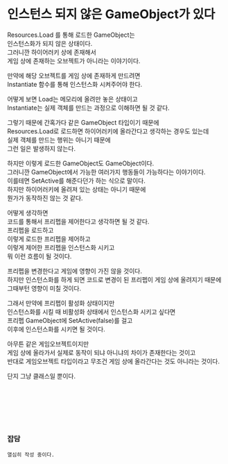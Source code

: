 # 인스턴스 되지 않은 GameObject가 있다

Resources.Load 를 통해 로드한 GameObject는  
인스턴스화가 되지 않은 상태이다.  
그러니깐 하이어러키 상에 존재해서  
게임 상에 존재하는 오브젝트가 아니라는 이야기이다.  

만약에 해당 오브젝트를 게임 상에 존재하게 만드려면  
Instantiate 함수를 통해 인스턴스화 시켜주어야 한다.  

어떻게 보면 Load는 메모리에 올려만 놓은 상태이고   
Instantiate는 실제 객체를 만드는 과정으로 이해하면 될 것 같다.  

그렇기 때문에 간혹가다 같은 GameObject 타입이기 때문에  
Resources.Load로 로드하면 하이어러키에 올라간다고 생각하는 경우도 있는데  
실제 객체를 만드는 행위는 아니기 때문에  
그런 일은 발생하지 않는다.  

하지만 이렇게 로드한 GameObject도 GameObject이다.  
그러니깐 GameObject에서 가능한 여러가지 행동들이 가능하다는 이야기이다.  
이를테면 SetActive를 해준다던가 하는 식으로 말이다.  
하지만 하이어러키에 올려져 있는 상태는 아니기 때문에  
뭔가가 동작하진 않는 것 같다.  

어떻게 생각하면  
코드를 통해서 프리펩을 제어한다고 생각하면 될 것 같다.  
프리펩을 로드하고  
이렇게 로드한 프리펩을 제어하고  
이렇게 제어한 프리펩을 인스턴스화 시키고  
뭐 이런 흐름이 될 것이다.  

프리펩을 변경한다고 게임에 영향이 가진 않을 것이다.  
하지만 인스턴스화를 하게 되면 코드로 변경이 된 프리펩이 게임 상에 올려지기 때문에  
그때부턴 영향이 미칠 것이다.  

그래서 만약에 프리펩이 활성화 상태이지만  
인스턴스화를 시킬 때 비활성화 상태에서 인스턴스화 시키고 싶다면  
프리펩 GameObject에 SetActive(false)를 걸고  
이후에 인스턴스화를 시키면 될 것이다.  

아무튼 같은 게임오브젝트이지만  
게임 상에 올라가서 실제로 동작이 되냐 아니냐의 차이가 존재한다는 것이고  
반대로 게임오브젝트 타입이라고 무조건 게임 상에 올라간다는 것도 아니라는 것이다.  

단지 그냥 클래스일 뿐이다.  

</br>
</br>
</br>
</br>
</br>

### 잡담  

```
열심히 작성 중이다.
```
